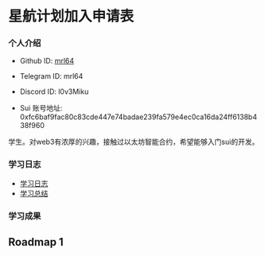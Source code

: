 # 星航计划加入申请表

### 个人介绍

* Github ID: [mrl64](https://github.com/mrl64)

* Telegram ID: mrl64

* Discord ID: l0v3Miku

* Sui 账号地址: 
  0xfc6baf9fac80c83cde447e74badae239fa579e4ec0ca16da24ff6138b438f960

学生。对web3有浓厚的兴趣，接触过以太坊智能合约，希望能够入门sui的开发。

### 学习日志

- [学习日志](journal.md)
- [学习总结](summary.md)

### 学习成果

Roadmap  1  
- 
